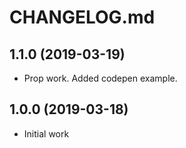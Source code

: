 # CHANGELOG.md

## 1.1.0 (2019-03-19)

- Prop work. Added codepen example.

## 1.0.0 (2019-03-18)

- Initial work